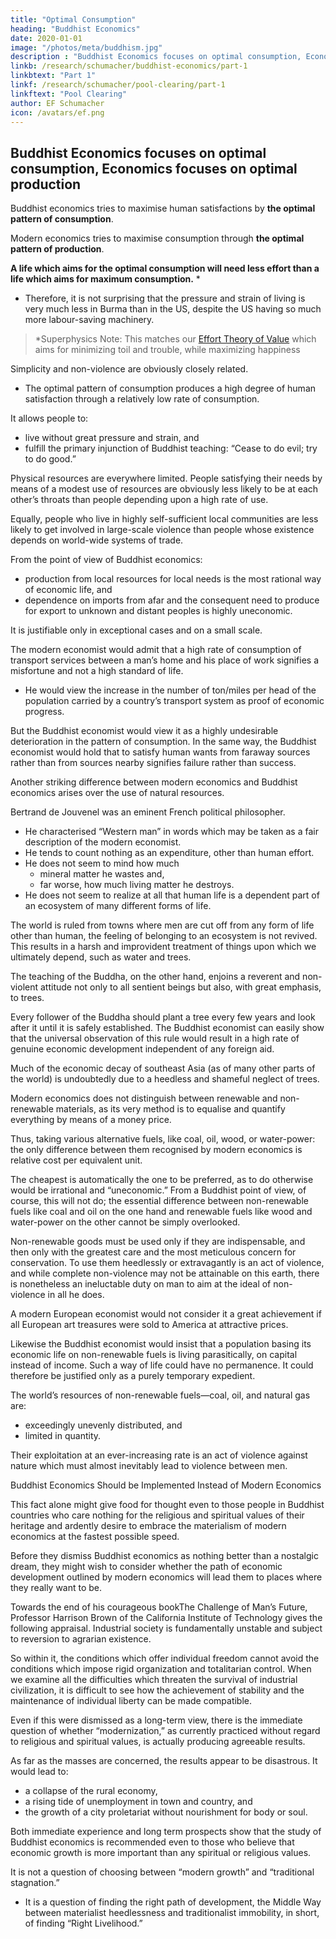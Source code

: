 ```yaml
---
title: "Optimal Consumption"
heading: "Buddhist Economics"
date: 2020-01-01
image: "/photos/meta/buddhism.jpg"
description : "Buddhist Economics focuses on optimal consumption, Economics focuses on optimal production"
linkb: /research/schumacher/buddhist-economics/part-1
linkbtext: "Part 1"
linkf: /research/schumacher/pool-clearing/part-1
linkftext: "Pool Clearing"
author: EF Schumacher
icon: /avatars/ef.png
---
```



## Buddhist Economics focuses on optimal consumption, Economics focuses on optimal production

Buddhist economics tries to maximise human satisfactions by **the optimal pattern of consumption**. 

Modern economics tries to maximise consumption through **the optimal pattern of production**.

**A life which aims for the optimal consumption will need less effort than a life which aims for maximum consumption.** *
- Therefore, it is not surprising that the pressure and strain of living is very much less in Burma than in the US, despite the US having so much more labour-saving machinery.

> *Superphysics Note: This matches our [Effort Theory of Value](/social/economics/principles/effort-theory-of-value) which aims for minimizing toil and trouble, while maximizing happiness


Simplicity and non-violence are obviously closely related.
- The optimal pattern of consumption produces a high degree of human satisfaction through a relatively low rate of consumption.

It allows people to:
- live without great pressure and strain, and
- fulfill the primary injunction of Buddhist teaching: “Cease to do evil; try to do good.”

Physical resources are everywhere limited. People satisfying their needs by means of a modest use of resources are obviously less likely to be at each other’s throats than people depending upon a high rate of use.

Equally, people who live in highly self-sufficient local communities are less likely to get involved in large-scale violence than people whose existence depends on world-wide systems of trade.

From the point of view of Buddhist economics:
- production from local resources for local needs is the most rational way of economic life, and
- dependence on imports from afar and the consequent need to produce for export to unknown and distant peoples is highly uneconomic.

It is justifiable only in exceptional cases and on a small scale.

The modern economist would admit that a high rate of consumption of transport services between a man’s home and his place of work signifies a misfortune and not a high standard of life.
- He would view the increase in the number of ton/miles per head of the population carried by a country’s transport system as proof of economic progress.

But the Buddhist economist would view it as a highly undesirable deterioration in the pattern of consumption.
In the same way, the Buddhist economist would hold that to satisfy human wants from faraway sources rather than from sources nearby signifies failure rather than success.

Another striking difference between modern economics and Buddhist economics arises over the use of natural resources.

Bertrand de Jouvenel was an eminent French political philosopher.
- He characterised “Western man” in words which may be taken as a fair description of the modern economist.
- He tends to count nothing as an expenditure, other than human effort.
- He does not seem to mind how much
  - mineral matter he wastes and,
  - far worse, how much living matter he destroys.
- He does not seem to realize at all that human life is a dependent part of an ecosystem of many different forms of life.

The world is ruled from towns where men are cut off from any form of life other than human, the feeling of belonging to an ecosystem is not revived. This results in a harsh and improvident treatment of things upon which we ultimately depend, such as water and trees.

The teaching of the Buddha, on the other hand, enjoins a reverent and non-violent attitude not only to all sentient beings but also, with great emphasis, to trees.

Every follower of the Buddha should plant a tree every few years and look after it until it is safely established.
The Buddhist economist can easily show that the universal observation of this rule would result in a high rate of genuine economic development independent of any foreign aid.

Much of the economic decay of southeast Asia (as of many other parts of the world) is undoubtedly due to a heedless and shameful neglect of trees.

Modern economics does not distinguish between renewable and non-renewable materials, as its very method is to equalise and quantify everything by means of a money price.

Thus, taking various alternative fuels, like coal, oil, wood, or water-power: the only difference between them recognised by modern economics is relative cost per equivalent unit.

The cheapest is automatically the one to be preferred, as to do otherwise would be irrational and “uneconomic.” From a Buddhist point of view, of course, this will not do; the essential difference between non-renewable fuels like coal and oil on the one hand and renewable fuels like wood and water-power on the other cannot be simply overlooked.

Non-renewable goods must be used only if they are indispensable, and then only with the greatest care and the most meticulous concern for conservation. To use them heedlessly or extravagantly is an act of violence, and while complete non-violence may not be attainable on this earth, there is nonetheless an ineluctable duty on man to aim at the ideal of non-violence in all he does.

A modern European economist would not consider it a great achievement if all European art treasures were sold to America at attractive prices.

Likewise the Buddhist economist would insist that a population basing its economic life on non-renewable fuels is living parasitically, on capital instead of income. Such a way of life could have no permanence. It could therefore be justified only as a purely temporary expedient.

The world’s resources of non-renewable fuels—coal, oil, and natural gas are:
- exceedingly unevenly distributed, and
- limited in quantity.

Their exploitation at an ever-increasing rate is an act of violence against nature which must almost inevitably lead to violence between men.


Buddhist Economics Should be Implemented Instead of Modern Economics

This fact alone might give food for thought even to those people in Buddhist countries who care nothing for the religious and spiritual values of their heritage and ardently desire to embrace the materialism of modern economics at the fastest possible speed.

Before they dismiss Buddhist economics as nothing better than a nostalgic dream, they might wish to consider whether the path of economic development outlined by modern economics will lead them to places where they really want to be.

Towards the end of his courageous bookThe Challenge of Man’s Future, Professor Harrison Brown of the California Institute of Technology gives the following appraisal. Industrial society is fundamentally unstable and subject to reversion to agrarian existence.

So within it, the conditions which offer individual freedom cannot avoid the conditions which impose rigid organization and totalitarian control. When we examine all the difficulties which threaten the survival of industrial civilization, it is difficult to see how the achievement of stability and the maintenance of individual liberty can be made compatible.

Even if this were dismissed as a long-term view, there is the immediate question of whether “modernization,” as currently practiced without regard to religious and spiritual values, is actually producing agreeable results.

As far as the masses are concerned, the results appear to be disastrous. It would lead to:
- a collapse of the rural economy,
- a rising tide of unemployment in town and country, and
- the growth of a city proletariat without nourishment for body or soul.

Both immediate experience and long term prospects show that the study of Buddhist economics is recommended even to those who believe that economic growth is more important than any spiritual or religious values.

It is not a question of choosing between “modern growth” and “traditional stagnation.” 
- It is a question of finding the right path of development, the Middle Way between materialist heedlessness and traditionalist immobility, in short, of finding “Right Livelihood.”
